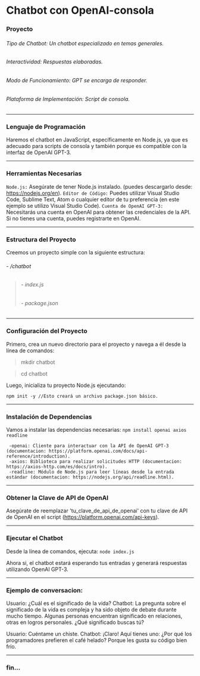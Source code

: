 # Chatbot con OpenAI-consola
### Proyecto
###### Tipo de Chatbot: *Un chatbot especializado en temas generales.*
###### Interactividad: *Respuestas elaboradas.*
###### Modo de Funcionamiento: *GPT se encarga de responder.*
###### Plataforma de Implementación: *Script de consola.*


------------


###   Lenguaje de Programación
Haremos el chatbot en JavaScript, específicamente en Node.js, ya que es adecuado para scripts de consola y también porque es compatible con la interfaz de OpenAI GPT-3.


------------


###   Herramientas Necesarias
`Node.js:` Asegúrate de tener Node.js instalado. (puedes descargarlo desde: https://nodejs.org/en).
`Editor de Código:` Puedes utilizar Visual Studio Code, Sublime Text, Atom o cualquier editor de tu preferencia (en este ejemplo se utilizo Visual Studio Code).
`Cuenta de OpenAI GPT-3:` Necesitarás una cuenta en OpenAI para obtener las credenciales de la API. Si no tienes una cuenta, puedes registrarte en OpenAI.


------------


###   Estructura del Proyecto
Creemos un proyecto simple con la siguiente estructura:
###### - /chatbot
> ######   - index.js
> ######   - package.json


------------


###   Configuración del Proyecto
Primero, crea un nuevo directorio para el proyecto y navega a él desde la línea de comandos:

>   mkdir chatbot

>   cd chatbot

Luego, inicializa tu proyecto Node.js ejecutando:

  `npm init -y //Esto creará un archivo package.json básico.`


------------


###   Instalación de Dependencias
Vamos a instalar las dependencias necesarias:
 `npm install openai axios readline`
     
	 -openai: Cliente para interactuar con la API de OpenAI GPT-3 (documentacion: https://platform.openai.com/docs/api-reference/introduction).
     -axios: Biblioteca para realizar solicitudes HTTP (documentacion: https://axios-http.com/es/docs/intro).
     -readline: Módulo de Node.js para leer líneas desde la entrada estándar (documentacion: https://nodejs.org/api/readline.html).


------------


###   Obtener la Clave de API de OpenAI
Asegúrate de reemplazar 'tu_clave_de_api_de_openai' con tu clave de API de OpenAI en el script (https://platform.openai.com/api-keys).


------------



###   Ejecutar el Chatbot
Desde la línea de comandos, ejecuta:
  `node index.js`

Ahora si, el chatbot estará esperando tus entradas y generará respuestas utilizando OpenAI GPT-3.


------------

###   Ejemplo de conversacion:

Usuario: ¿Cuál es el significado de la vida?
Chatbot: La pregunta sobre el significado de la vida es compleja y ha sido objeto de debate durante mucho tiempo. 
Algunas personas encuentran significado en relaciones, otras en logros personales. ¿Qué significado buscas tú?

Usuario: Cuéntame un chiste.
Chatbot: ¡Claro! Aquí tienes uno: ¿Por qué los programadores prefieren el café helado? Porque les gusta su código bien frío.


------------

### fin...
